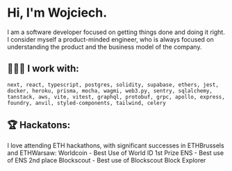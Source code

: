 # Hi, I'm Wojciech.

I am a software developer focused on getting things done and doing it right. I consider myself a product-minded engineer, who is always focused on understanding the product and the business model of the company. 

## 🏋🏻‍♀️ I work with:
```
next, react, typescript, postgres, solidity, supabase, ethers, jest, docker, heroku, prisma, mocha, wagmi, web3.py, sentry, sqlalchemy, tanstack, aws, vite, vitest, graphql, protobuf, grpc, apollo, express, foundry, anvil, styled-components, tailwind, celery
```

## 🏆 Hackatons:
I love attending ETH hackathons, with significant successes in ETHBrussels and ETHWarsaw:
Worldcoin - Best Use of World ID 1st Prize
ENS - Best use of ENS 2nd place
Blockscout - Best use of Blockscout Block Explorer

